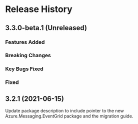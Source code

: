 # Release History

## 3.3.0-beta.1 (Unreleased)

### Features Added

### Breaking Changes

### Key Bugs Fixed

### Fixed


## 3.2.1 (2021-06-15)
Update package description to include pointer to the new Azure.Messaging.EventGrid package and the migration guide.

